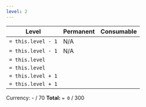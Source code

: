 ```yaml
---
level: 2
---
```


| Level              | Permanent | Consumable |
| ------------------ | --------- | ---------- |
| `= this.level - 1` | N/A       |            |
| `= this.level - 1` | N/A       |            |
| `= this.level`     |           |            |
| `= this.level`     |           |            |
| `= this.level + 1` |           |            |
| `= this.level + 1` |           |            |
Currency: - / 70
	**Total:** `= 0` / 300 